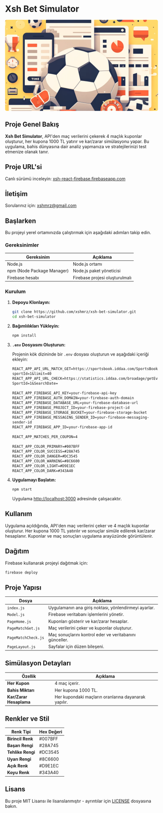 # Xsh Bet Simulator

<img src="./src/image-header.webp" style="width: 1920px; height: 300px;object-fit:cover; border-radius: 5px" alt="">

## Proje Genel Bakış

**Xsh Bet Simulator**, API'den maç verilerini çekerek 4 maçlık kuponlar oluşturur, her kupona 1000 TL yatırır ve
kar/zarar simülasyonu yapar. Bu uygulama, bahis dünyasına dair analiz yapmanıza ve stratejilerinizi test etmenize olanak
tanır.

## Proje URL'si

Canlı sürümü inceleyin: [xsh-react-firebase.firebaseapp.com](https://xsh-react-firebase.firebaseapp.com)

## İletişim

Sorularınız için: [xshmrz@gmail.com](mailto:xshmrz@gmail.com)

## Başlarken

Bu projeyi yerel ortamınızda çalıştırmak için aşağıdaki adımları takip edin.

### Gereksinimler

| Gereksinim                 | Açıklama                       |
|----------------------------|--------------------------------|
| Node.js                    | Node.js ortamı                 |
| npm (Node Package Manager) | Node.js paket yöneticisi       |
| Firebase hesabı            | Firebase projesi oluşturulmalı |

### Kurulum

1. **Depoyu Klonlayın:**

    ```bash
    git clone https://github.com/xshmrz/xsh-bet-simulator.git
    cd xsh-bet-simulator
    ```

2. **Bağımlılıkları Yükleyin:**

    ```bash
    npm install
    ```

3. **`.env` Dosyasını Oluşturun:**

   Projenin kök dizininde bir `.env` dosyası oluşturun ve aşağıdaki içeriği ekleyin:

    ```plaintext
    REACT_APP_API_URL_MATCH_GET=https://sportsbook.iddaa.com/SportsBook/getPopulerBets?sportId=1&limit=40
    REACT_APP_API_URL_CHECK=https://statistics.iddaa.com/broadage/getEventListCache?SportId=1&SearchDate=

    REACT_APP_FIREBASE_API_KEY=your-firebase-api-key
    REACT_APP_FIREBASE_AUTH_DOMAIN=your-firebase-auth-domain
    REACT_APP_FIREBASE_DATABASE_URL=your-firebase-database-url
    REACT_APP_FIREBASE_PROJECT_ID=your-firebase-project-id
    REACT_APP_FIREBASE_STORAGE_BUCKET=your-firebase-storage-bucket
    REACT_APP_FIREBASE_MESSAGING_SENDER_ID=your-firebase-messaging-sender-id
    REACT_APP_FIREBASE_APP_ID=your-firebase-app-id

    REACT_APP_MATCHES_PER_COUPON=4

    REACT_APP_COLOR_PRIMARY=#007BFF
    REACT_APP_COLOR_SUCCESS=#28A745
    REACT_APP_COLOR_DANGER=#DC3545
    REACT_APP_COLOR_WARNING=#8C6600
    REACT_APP_COLOR_LIGHT=#D9E1EC
    REACT_APP_COLOR_DARK=#343A40
    ```

4. **Uygulamayı Başlatın:**

    ```bash
    npm start
    ```

   Uygulama [http://localhost:3000](http://localhost:3000) adresinde çalışacaktır.

## Kullanım

Uygulama açıldığında, API'den maç verilerini çeker ve 4 maçlık kuponlar oluşturur. Her kupona 1000 TL yatırılır ve
sonuçlar simüle edilerek kar/zarar hesaplanır. Kuponlar ve maç sonuçları uygulama arayüzünde görüntülenir.

## Dağıtım

Firebase kullanarak projeyi dağıtmak için:

```bash
firebase deploy
```

## Proje Yapısı

| Dosya               | Açıklama                                                |
|---------------------|---------------------------------------------------------|
| `index.js`          | Uygulamanın ana giriş noktası, yönlendirmeyi ayarlar.   |
| `Model.js`          | Firebase veritabanı işlemlerini yönetir.                |
| `PageHome.js`       | Kuponları gösterir ve kar/zarar hesaplar.               |
| `PageMatchGet.js`   | Maç verilerini çeker ve kuponlar oluşturur.             |
| `PageMatchCheck.js` | Maç sonuçlarını kontrol eder ve veritabanını günceller. |
| `PageLayout.js`     | Sayfalar için düzen bileşeni.                           |

## Simülasyon Detayları

| Özellik                 | Açıklama                                             |
|-------------------------|------------------------------------------------------|
| **Her Kupon**           | 4 maç içerir.                                        |
| **Bahis Miktarı**       | Her kupona 1000 TL.                                  |
| **Kar/Zarar Hesaplama** | Her kupondaki maçların oranlarına dayanarak yapılır. |

## Renkler ve Stil

| Renk Tipi         | Hex Değeri |
|-------------------|------------|
| **Birincil Renk** | #007BFF    |
| **Başarı Rengi**  | #28A745    |
| **Tehlike Rengi** | #DC3545    |
| **Uyarı Rengi**   | #8C6600    |
| **Açık Renk**     | #D9E1EC    |
| **Koyu Renk**     | #343A40    |

## Lisans

Bu proje MIT Lisansı ile lisanslanmıştır - ayrıntılar için [LICENSE](LICENSE) dosyasına bakın.
